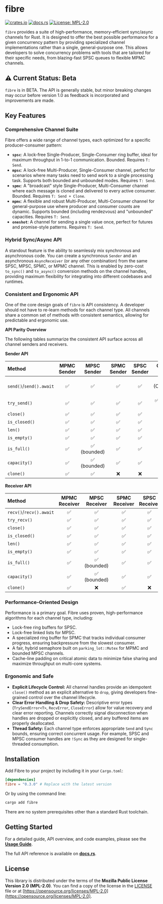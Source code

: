 # fibre

[![crates.io](https://img.shields.io/crates/v/fibre.svg)](https://crates.io/crates/fibre)
[![docs.rs](https://docs.rs/fibre/badge.svg)](https://docs.rs/fibre)
[![License: MPL-2.0](https://img.shields.io/badge/License-MPL%202.0-brightgreen.svg)](https://opensource.org/licenses/MPL-2.0)

`fibre` provides a suite of high-performance, memory-efficient sync/async channels for Rust. It is designed to offer the best possible performance for a given concurrency pattern by providing specialized channel implementations rather than a single, general-purpose one. This allows developers to solve concurrency problems with tools that are tailored for their specific needs, from blazing-fast SPSC queues to flexible MPMC channels.

## ⚠️ Current Status: Beta

`fibre` is in BETA. The API is generally stable, but minor breaking changes may occur before version 1.0 as feedback is incorporated and improvements are made.

## Key Features

### Comprehensive Channel Suite

Fibre offers a wide range of channel types, each optimized for a specific producer-consumer pattern:

*   **`spsc`**: A lock-free Single-Producer, Single-Consumer ring buffer, ideal for maximum throughput in 1-to-1 communication. Bounded. Requires `T: Send`.
*   **`mpsc`**: A lock-free Multi-Producer, Single-Consumer channel, perfect for scenarios where many tasks need to send work to a single processing task. Supports both bounded and unbounded modes. Requires `T: Send`.
*   **`spmc`**: A "broadcast" style Single-Producer, Multi-Consumer channel where each message is cloned and delivered to every active consumer. Bounded. Requires `T: Send + Clone`.
*   **`mpmc`**: A flexible and robust Multi-Producer, Multi-Consumer channel for general-purpose use where producer and consumer counts are dynamic. Supports bounded (including rendezvous) and "unbounded" capacities. Requires `T: Send`.
*   **`oneshot`**: A channel for sending a single value once, perfect for futures and promise-style patterns. Requires `T: Send`.

### Hybrid Sync/Async API

A standout feature is the ability to seamlessly mix synchronous and asynchronous code. You can create a synchronous `Sender` and an asynchronous `AsyncReceiver` (or any other combination) from the same SPSC, MPSC, SPMC, or MPMC channel. This is enabled by zero-cost `to_sync()` and `to_async()` conversion methods on the channel handles, providing maximum flexibility for integrating into different codebases and runtimes.

### Consistent and Ergonomic API

One of the core design goals of `fibre` is API consistency. A developer should not have to re-learn methods for each channel type. All channels share a common set of methods with consistent semantics, allowing for predictable and ergonomic use.

**API Parity Overview**

The following tables summarize the consistent API surface across all channel senders and receivers.

**Sender API**

| Method | MPMC Sender | MPSC Sender | SPMC Sender | SPSC Sender | Oneshot Sender |
| :--- | :---: | :---: | :---: | :---: | :---: |
| `send()`/`send().await` | ✅ | ✅ | ✅ | ✅ | ✅ (Consumes self) |
| `try_send()` | ✅ | ✅ | ✅ | ✅ | ✅ (send is try) |
| `close()` | ✅ | ✅ | ✅ | ✅ | ✅ |
| `is_closed()` | ✅ | ✅ | ✅ | ✅ | ✅ |
| `len()` | ✅ | ✅ | ✅ | ✅ | N/A |
| `is_empty()` | ✅ | ✅ | ✅ | ✅ | ❌ |
| `is_full()` | ✅ | ✅ (bounded) | ✅ | ✅ | N/A |
| `capacity()` | ✅ | ✅ (bounded) | ✅ | ✅ | N/A |
| `clone()` | ✅ | ✅ | ❌ | ❌ | ✅ |

**Receiver API**

| Method | MPMC Receiver | MPSC Receiver | SPMC Receiver | SPSC Receiver | Oneshot Receiver |
| :--- | :---: | :---: | :---: | :---: | :---: |
| `recv()`/`recv().await` | ✅ | ✅ | ✅ | ✅ | ✅ |
| `try_recv()` | ✅ | ✅ | ✅ | ✅ | ✅ |
| `close()` | ✅ | ✅ | ✅ | ✅ | ✅ |
| `is_closed()` | ✅ | ✅ | ✅ | ✅ | ✅ |
| `len()` | ✅ | ✅ | ✅ | ✅ | N/A |
| `is_empty()` | ✅ | ✅ | ✅ | ✅ | ❌ |
| `is_full()` | ✅ | ✅ (bounded) | ✅ | ✅ | N/A |
| `capacity()` | ✅ | ✅ (bounded) | ✅ | ✅ | N/A |
| `clone()` | ✅ | ❌ | ✅ | ❌ | ❌ |

### Performance-Oriented Design

Performance is a primary goal. Fibre uses proven, high-performance algorithms for each channel type, including:
*   Lock-free ring buffers for SPSC.
*   Lock-free linked lists for MPSC.
*   A specialized ring buffer for SPMC that tracks individual consumer progress, ensuring backpressure from the slowest consumer.
*   A fair, hybrid semaphore built on `parking_lot::Mutex` for MPMC and bounded MPSC channels.
*   Cache-line padding on critical atomic data to minimize false sharing and maximize throughput on multi-core systems.

### Ergonomic and Safe

*   **Explicit Lifecycle Control:** All channel handles provide an idempotent `close()` method as an explicit alternative to `drop`, giving developers fine-grained control over the channel lifecycle.
*   **Clear Error Handling & Drop Safety:** Descriptive error types (`TrySendError<T>`, `RecvError`, `CloseError`) allow for value recovery and clear error reporting. Channels correctly signal disconnection when handles are dropped or explicitly closed, and any buffered items are properly deallocated.
*   **Thread Safety:** Each channel type enforces appropriate `Send` and `Sync` bounds, ensuring correct concurrent usage. For example, SPSC and MPSC consumer handles are `!Sync` as they are designed for single-threaded consumption.

## Installation

Add Fibre to your project by including it in your `Cargo.toml`:

```toml
[dependencies]
fibre = "0.3.0" # Replace with the latest version
```

Or by using the command line:

```sh
cargo add fibre
```

There are no system prerequisites other than a standard Rust toolchain.

## Getting Started

For a detailed guide, API overview, and code examples, please see the **[Usage Guide](./README.USAGE.md)**.

The full API reference is available on **[docs.rs](https://docs.rs/fibre)**.

## License

This library is distributed under the terms of the **Mozilla Public License Version 2.0 (MPL-2.0)**.
You can find a copy of the license in the [LICENSE](./LICENSE) file or at [https://opensource.org/licenses/MPL-2.0](https://opensource.org/licenses/MPL-2.0).